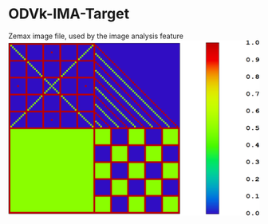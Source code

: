 # ODVk-IMA-Target
Zemax image file, used by the image analysis feature
![alt text](https://github.com/Otkupman/ODVk-IMA-Target/blob/main/ODVk%20Target.png "Target image")
